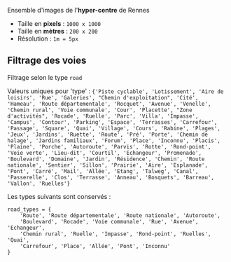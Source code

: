 Ensemble d'images de l'**hyper-centre** de Rennes

- Taille en **pixels** : `1000 x 1000`
- Taille en **mètres** : `200 x 200`
- Résolution : `1m = 5px`

## Filtrage des voies

Filtrage selon le type `road`

Valeurs uniques pour 'type' : 
```{'Piste cyclable', 'Lotissement', 'Aire de loisirs', 'Rue', 'Galeries', "Chemin d'exploitation", 'Cité', 'Hameau', 'Route départementale', 'Rocquet', 'Avenue', 'Venelle', 'Chemin rural', 'Voie communale', 'Cour', 'Placette', "Zone d'activités", 'Rocade', 'Ruelle', 'Parc', 'Villa', 'Impasse', 'Campus', 'Contour', 'Parking', 'Espace', 'Terrasses', 'Carrefour', 'Passage', 'Square', 'Quai', 'Village', 'Cours', 'Rabine', 'Plages', 'Jeux', 'Jardins', 'Ruette', 'Route', 'Pré', 'Porte', 'Chemin de halage', 'Jardins familiaux', 'Forum', 'Place', 'Inconnu', 'Placis', 'Plaine', 'Porche', 'Autoroute', 'Parvis', 'Rotte', 'Rond-point', 'Voie verte', 'Lieu-dit', 'Courtil', 'Echangeur', 'Promenade', 'Boulevard', 'Domaine', 'Jardin', 'Résidence', 'Chemin', 'Route nationale', 'Sentier', 'Sillon', 'Prairie', 'Aire', 'Esplanade', 'Pont', 'Carré', 'Mail', 'Allée', 'Etang', 'Talweg', 'Canal', 'Passerelle', 'Clos', 'Terrasse', 'Anneau', 'Bosquets', 'Barreau', 'Vallon', 'Ruelles'}```

Les types suivants sont conservés :

```
road_types = {
    'Route', 'Route départementale', 'Route nationale', 'Autoroute',
    'Boulevard', 'Rocade', 'Voie communale', 'Rue', 'Avenue', 'Echangeur', 
    'Chemin rural', 'Ruelle', 'Impasse', 'Rond-point', 'Ruelles', 'Quai',
    'Carrefour', 'Place', 'Allée', 'Pont', 'Inconnu'
}
```
